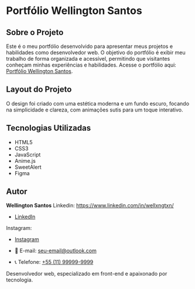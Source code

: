 # Portfólio Wellington Santos

## Sobre o Projeto
Este é o meu portfólio desenvolvido para apresentar meus projetos e habilidades como desenvolvedor web. O objetivo do portfólio é exibir meu trabalho de forma organizada e acessível, permitindo que visitantes conheçam minhas experiências e habilidades. 
Acesse o portfólio aqui: [Portfólio Wellington Santos](https://wellingtonzx.github.io/wellington-portfolio/).

## Layout do Projeto
O design foi criado com uma estética moderna e um fundo escuro, focando na simplicidade e clareza, com animações sutis para um toque interativo.

## Tecnologias Utilizadas
- HTML5
- CSS3
- JavaScript
- Anime.js
- SweetAlert
- Figma

## Autor
**Wellington Santos**
Linkedin:
https://www.linkedin.com/in/wellxngtxn/
- [LinkedIn](https://www.linkedin.com/in/wellxngtxn/)  

Instagram:
- [Instagram](https://www.instagram.com/wellxngtxn/) 


- 📧 E-mail: [seu-email@outlook.com](mailto:seu-email@outlook.com)  
- 📞 Telefone: [+55 (11) 99999-9999](tel:+5511999999999)



Desenvolvedor web, especializado em front-end e apaixonado por tecnologia.
